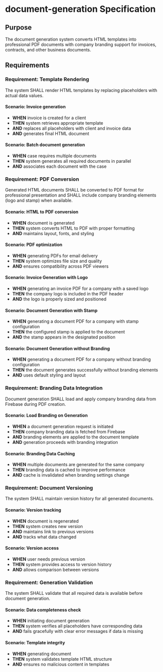 # document-generation Specification

## Purpose

The document generation system converts HTML templates into professional PDF documents with company branding support for invoices, contracts, and other business documents.

## Requirements

### Requirement: Template Rendering

The system SHALL render HTML templates by replacing placeholders with actual data values.

#### Scenario: Invoice generation

- **WHEN** invoice is created for a client
- **THEN** system retrieves appropriate template
- **AND** replaces all placeholders with client and invoice data
- **AND** generates final HTML document

#### Scenario: Batch document generation

- **WHEN** case requires multiple documents
- **THEN** system generates all required documents in parallel
- **AND** associates each document with the case

### Requirement: PDF Conversion

Generated HTML documents SHALL be converted to PDF format for professional presentation and SHALL include company branding elements (logo and stamp) when available.

#### Scenario: HTML to PDF conversion

- **WHEN** document is generated
- **THEN** system converts HTML to PDF with proper formatting
- **AND** maintains layout, fonts, and styling

#### Scenario: PDF optimization

- **WHEN** generating PDFs for email delivery
- **THEN** system optimizes file size and quality
- **AND** ensures compatibility across PDF viewers

#### Scenario: Invoice Generation with Logo

- **WHEN** generating an invoice PDF for a company with a saved logo
- **THEN** the company logo is included in the PDF header
- **AND** the logo is properly sized and positioned

#### Scenario: Document Generation with Stamp

- **WHEN** generating a document PDF for a company with stamp configuration
- **THEN** the configured stamp is applied to the document
- **AND** the stamp appears in the designated position

#### Scenario: Document Generation without Branding

- **WHEN** generating a document PDF for a company without branding configuration
- **THEN** the document generates successfully without branding elements
- **AND** uses default styling and layout

### Requirement: Branding Data Integration

Document generation SHALL load and apply company branding data from Firebase during PDF creation.

#### Scenario: Load Branding on Generation

- **WHEN** a document generation request is initiated
- **THEN** company branding data is fetched from Firebase
- **AND** branding elements are applied to the document template
- **AND** generation proceeds with branding integration

#### Scenario: Branding Data Caching

- **WHEN** multiple documents are generated for the same company
- **THEN** branding data is cached to improve performance
- **AND** cache is invalidated when branding settings change

### Requirement: Document Versioning

The system SHALL maintain version history for all generated documents.

#### Scenario: Version tracking

- **WHEN** document is regenerated
- **THEN** system creates new version
- **AND** maintains link to previous versions
- **AND** tracks what data changed

#### Scenario: Version access

- **WHEN** user needs previous version
- **THEN** system provides access to version history
- **AND** allows comparison between versions

### Requirement: Generation Validation

The system SHALL validate that all required data is available before document generation.

#### Scenario: Data completeness check

- **WHEN** initiating document generation
- **THEN** system verifies all placeholders have corresponding data
- **AND** fails gracefully with clear error messages if data is missing

#### Scenario: Template integrity

- **WHEN** generating document
- **THEN** system validates template HTML structure
- **AND** ensures no malicious content in templates
